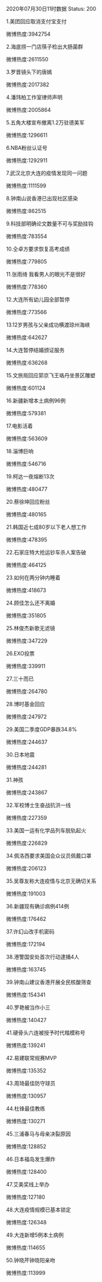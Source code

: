 2020年07月30日11时数据
Status: 200

1.美团回应取消支付宝支付

微博热度:3942754

2.海底捞一门店筷子检出大肠菌群

微博热度:2611550

3.罗晋镜头下的唐嫣

微博热度:2017382

4.潘玮柏工作室律师声明

微博热度:2005864

5.五角大楼宣布撤离1.2万驻德美军

微博热度:1296611

6.NBA粉丝认证号

微博热度:1292911

7.武汉北京大连的疫情发现同一问题

微博热度:1111599

8.钟南山说香港已出现社区感染

微博热度:862515

9.科技部明确论文数量不可与奖励挂钩

微博热度:783554

10.仝卓方要求恢复高考成绩

微博热度:779805

11.张雨绮 我看男人的眼光不是很好

微博热度:778360

12.大连所有幼儿园全部暂停

微博热度:773566

13.12岁男孩与父亲成功横渡琼州海峡

微博热度:642627

14.大连暂停结婚颁证服务

微博热度:636268

15.文旅局回应郭京飞王珞丹坐景区雕塑

微博热度:601124

16.新疆新增本土病例96例

微博热度:579381

17.电影活着

微博热度:563609

18.淄博巨响

微博热度:546716

19.柯达一夜熔断13次

微博热度:480477

20.蔡徐坤回应粉丝

微博热度:480165

21.韩国近七成80岁以下老人想工作

微博热度:478395

22.石家庄特大抢运钞车杀人案告破

微博热度:464125

23.如何在两分钟内睡着

微博热度:418673

24.顾佳怎么还不离婚

微博热度:351805

25.林俊杰新歌无滤镜

微博热度:347229

26.EXO投票

微博热度:339911

27.三十而已

微博热度:264780

28.博时基金回应

微博热度:247972

29.美国二季度GDP暴跌34.8%

微博热度:244637

30.日本地震

微博热度:244281

31.神孩

微博热度:243867

32.军校博士生奋战抗洪一线

微博热度:227359

33.美国一运有化学品列车脱轨起火

微博热度:226829

34.佩洛西要求美国会众议员佩戴口罩

微博热度:206123

35.吴尊友称大连疫情与北京无确切关系

微博热度:191003

36.新疆现有确诊病例414例

微博热度:176462

37.许幻山改手机密码

微博热度:172194

38.港警国安处首次行动逮捕4人

微博热度:163745

39.钟南山建议香港开展全民核酸筛查

微博热度:154341

40.罗艳被当作小三

微博热度:140427

41.硬骨头六连被授予时代楷模称号

微博热度:139241

42.易建联常规赛MVP

微博热度:135352

43.周琦最佳防守球员

微博热度:130957

44.杜锋最佳教练

微博热度:130271

45.三浦春马与母亲决裂原因

微博热度:128852

46.日本福岛发生爆炸

微博热度:128400

47.艾美奖线上举办

微博热度:127180

48.大连疫情规模已基本锁定

微博热度:126348

49.大连新增5例本土病例

微博热度:114655

50.钟晓芹钟晓阳亲吻

微博热度:113999

